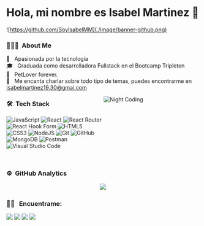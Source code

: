 # Hola, mi nombre es Isabel Martinez 👋

![https://github.com/SoyIsabelMM](./image/banner-github.png)

### 👨🏻‍💻 &nbsp;About Me

🚀 &nbsp; Apasionada por la tecnología \
🎓 &nbsp; Graduada como desarrolladora Fullstack en el Bootcamp Tripleten \
🐶 &nbsp; PetLover forever.\
💬 &nbsp; Me encanta charlar sobre todo tipo de temas, puedes encontrarme en isabelmartinez19.30@gmai.com

<img alt="Night Coding" style="width: 250px; height: 200px; object-fit: cover;" src="https://i.giphy.com/media/v1.Y2lkPTc5MGI3NjExbmN4b2JzMTAycmlrMXkxMXlsdnF6cnoyM3ZlYzRqYWszdTkxdGlmNSZlcD12MV9pbnRlcm5hbF9naWZfYnlfaWQmY3Q9Zw/UZQCbV4OW1mXdHJNPS/giphy.gif" align="right"/>

### 🛠 &nbsp;Tech Stack

![JavaScript](https://img.shields.io/badge/javascript-%23323330.svg?style=for-the-badge&logo=javascript&logoColor=%23F7DF1E)
![React](https://img.shields.io/badge/react-%2320232a.svg?style=for-the-badge&logo=react&logoColor=%2361DAFB)
![React Router](https://img.shields.io/badge/React_Router-CA4245?style=for-the-badge&logo=react-router&logoColor=white)
![React Hook Form](https://img.shields.io/badge/React%20Hook%20Form-%23EC5990.svg?style=for-the-badge&logo=reacthookform&logoColor=white)
![HTML5](https://img.shields.io/badge/html5-%23E34F26.svg?style=for-the-badge&logo=html5&logoColor=white)
![CSS3](https://img.shields.io/badge/css3-%231572B6.svg?style=for-the-badge&logo=css3&logoColor=white)
![NodeJS](https://img.shields.io/badge/node.js-6DA55F?style=for-the-badge&logo=node.js&logoColor=white)
![Git](https://img.shields.io/badge/git-%23F05033.svg?style=for-the-badge&logo=git&logoColor=white)
![GitHub](https://img.shields.io/badge/github-%23121011.svg?style=for-the-badge&logo=github&logoColor=white)
![MongoDB](https://img.shields.io/badge/MongoDB-%234ea94b.svg?style=for-the-badge&logo=mongodb&logoColor=white)
![Postman](https://img.shields.io/badge/Postman-FF6C37?style=for-the-badge&logo=postman&logoColor=white)
![Visual Studio Code](https://img.shields.io/badge/Visual%20Studio%20Code-0078d7.svg?style=for-the-badge&logo=visual-studio-code&logoColor=white)

<br>

### ⚙️ &nbsp;GitHub Analytics

<p align="center">
<a href="https://github.com/SoyIsabelMM">
  <img height="180em" src="https://github-readme-stats-eight-theta.vercel.app/api?username=SoyIsabelMM&show_icons=true&theme=algolia&include_all_commits=true&count_private=true"/>
  <! --- <img height="180em" src="https://github-readme-stats-eight-theta.vercel.app/api/top-langs/?username=SoyIsabelMM&layout=compact&langs_count=8&theme=algolia"/>
</a>
</p>

### 🤝🏻 &nbsp; Encuentrame:

<p align="center">

<a href="https://www.linkedin.com/in/soyisabelmm/"><img src="https://img.shields.io/badge/-Isabel Martinez-0077B5?style=flat&logo=Linkedin&logoColor=white"/></a>
<a href="mailto:isabelmartinez19.30@gmail.com"><img src="https://img.shields.io/badge/-isabelmartinez19.30@gmail.com-D14836?style=flat&logo=Gmail&logoColor=white"/></a>
<a href="https://www.instagram.com/soyisabelmm/"><img src="https://img.shields.io/badge/-@SoyIsabelMM-E4405F?style=flat&logo=Instagram&logoColor=white"/></a>
<a href="https://github.com/SoyIsabelMM"><img src="https://img.shields.io/badge/-SoyIsabelMM-%23121011.svg?style=flat&logo=github&logoColor=white"/></a>

</p>
